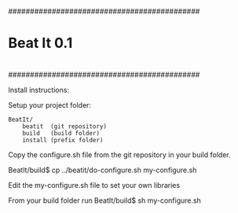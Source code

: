 ############################################
#
#   Beat It     0.1
#
############################################

Install instructions:

Setup your project folder:

    BeatIt/
        beatit  (git repository)
        build   (build folder)
        install (prefix folder)

Copy the configure.sh file  from the git repository in your build folder.

BeatIt/build$ cp ../beatit/do-configure.sh my-configure.sh

Edit the my-configure.sh file to set your own libraries

From your build folder run
BeatIt/build$ sh my-configure.sh
